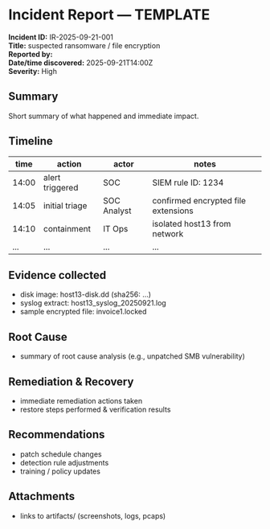 # Incident Report — TEMPLATE

**Incident ID:** IR-2025-09-21-001  
**Title:** suspected ransomware / file encryption  
**Reported by:** <name>  
**Date/time discovered:** 2025-09-21T14:00Z  
**Severity:** High

## Summary
Short summary of what happened and immediate impact.

## Timeline
| time | action | actor | notes |
|------|--------|-------|-------|
| 14:00 | alert triggered | SOC | SIEM rule ID: 1234 |
| 14:05 | initial triage | SOC Analyst | confirmed encrypted file extensions |
| 14:10 | containment | IT Ops | isolated host13 from network |
| ... | ... | ... | ... |

## Evidence collected
- disk image: host13-disk.dd (sha256: ...)
- syslog extract: host13_syslog_20250921.log
- sample encrypted file: invoice1.locked

## Root Cause
- summary of root cause analysis (e.g., unpatched SMB vulnerability)

## Remediation & Recovery
- immediate remediation actions taken
- restore steps performed & verification results

## Recommendations
- patch schedule changes
- detection rule adjustments
- training / policy updates

## Attachments
- links to artifacts/ (screenshots, logs, pcaps)

